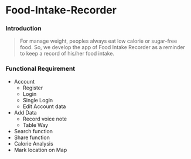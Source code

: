 # Food-Intake-Recorder
### Introduction
> For manage weight, peoples always eat low calorie or sugar-free food. So, we develop the app of Food Intake Recorder as a reminder to keep a record of his/her food intake.

### Functional Requirement
* Account
  - Register
  - Login
  - Single Login
  - Edit Account data
* Add Data
  - Record voice note
  - Table Way
* Search function
* Share function
* Calorie Analysis
* Mark location on Map

